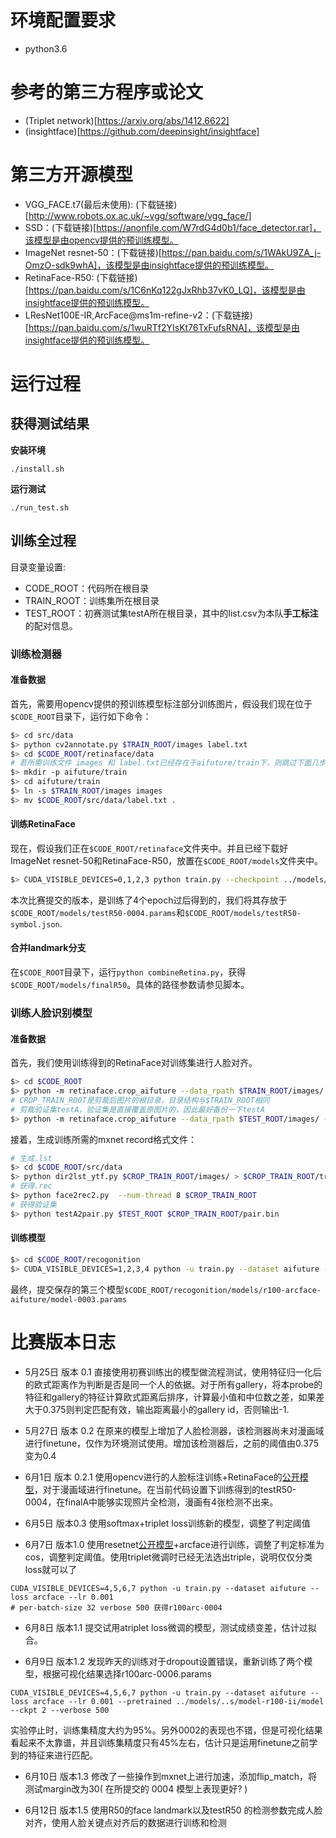 # 环境配置要求

* python3.6

# 参考的第三方程序或论文
* (Triplet network)[https://arxiv.org/abs/1412.6622]
* (insightface)[https://github.com/deepinsight/insightface]

# 第三方开源模型
* VGG_FACE.t7(最后未使用): (下载链接)[http://www.robots.ox.ac.uk/~vgg/software/vgg_face/]
* SSD：(下载链接)[https://anonfile.com/W7rdG4d0b1/face_detector.rar]，该模型是由opencv提供的预训练模型。
* ImageNet resnet-50：(下载链接)[https://pan.baidu.com/s/1WAkU9ZA_j-OmzO-sdk9whA]，该模型是由insightface提供的预训练模型。
* RetinaFace-R50: (下载链接)[https://pan.baidu.com/s/1C6nKq122gJxRhb37vK0_LQ]，该模型是由insightface提供的预训练模型。
* LResNet100E-IR,ArcFace@ms1m-refine-v2：(下载链接)[https://pan.baidu.com/s/1wuRTf2YIsKt76TxFufsRNA]，该模型是由insightface提供的预训练模型。
# 运行过程
## 获得测试结果
**安装环境**
```
./install.sh
```
**运行测试**
```
./run_test.sh
```

## 训练全过程
目录变量设置:
* CODE_ROOT：代码所在根目录
* TRAIN_ROOT：训练集所在根目录
* TEST_ROOT：初赛测试集testA所在根目录，其中的list.csv为本队**手工标注**的配对信息。

### 训练检测器
#### 准备数据
首先，需要用opencv提供的预训练模型标注部分训练图片，假设我们现在位于`$CODE_ROOT`目录下，运行如下命令：
```Bash
$> cd src/data
$> python cv2annotate.py $TRAIN_ROOT/images label.txt
$> cd $CODE_ROOT/retinaface/data
# 若所需训练文件 images 和 label.txt已经存在于aifuture/train下，则跳过下面几步
$> mkdir -p aifuture/train 
$> cd aifuture/train
$> ln -s $TRAIN_ROOT/images images
$> mv $CODE_ROOT/src/data/label.txt .
```
#### 训练RetinaFace
现在，假设我们正在`$CODE_ROOT/retinaface`文件夹中。并且已经下载好ImageNet resnet-50和RetinaFace-R50，放置在`$CODE_ROOT/models`文件夹中。
```Bash
$> CUDA_VISIBLE_DEVICES=0,1,2,3 python train.py --checkpoint ../models/R50 --dataset_path data/aifuture/ --pretrained ../models/resnet-50
```
本次比赛提交的版本，是训练了4个epoch过后得到的，我们将其存放于`$CODE_ROOT/models/testR50-0004.params`和`$CODE_ROOT/models/testR50-symbol.json`.
#### 合并landmark分支
在`$CODE_ROOT`目录下，运行`python combineRetina.py`，获得`$CODE_ROOT/models/finalR50`。具体的路径参数请参见脚本。

### 训练人脸识别模型
#### 准备数据
首先，我们使用训练得到的RetinaFace对训练集进行人脸对齐。
```Bash
$> cd $CODE_ROOT
$> python -m retinaface.crop_aifuture --data_rpath $TRAIN_ROOT/images/ --prefix ./models/finalR50 --output $CROP_TRAIN_ROOT
# CROP_TRAIN_ROOT是剪裁后图片的根目录，目录结构与$TRAIN_ROOT相同
# 剪裁验证集testA，验证集是直接覆盖原图片的，因此最好备份一下testA
$> python -m retinaface.crop_aifuture --data_rpath $TEST_ROOT/images/ --prefix models/finalR50 --dataset testA
```

接着，生成训练所需的mxnet record格式文件：
```Bash
# 生成.lst
$> cd $CODE_ROOT/src/data
$> python dir2lst_ytf.py $CROP_TRAIN_ROOT/images/ > $CROP_TRAIN_ROOT/train.lst
# 获得.rec
$> python face2rec2.py  --num-thread 8 $CROP_TRAIN_ROOT
# 获得验证集
$> python testA2pair.py $TEST_ROOT $CROP_TRAIN_ROOT/pair.bin
```
#### 训练模型
```Bash
$> cd $CODE_ROOT/recogonition
$> CUDA_VISIBLE_DEVICES=1,2,3,4 python -u train.py --dataset aifuture --verbose 200 --lr 0.001 --ckpt 2
```
最终，提交保存的第三个模型`$CODE_ROOT/recogonition/models/r100-arcface-aifuture/model-0003.params`

# 比赛版本日志
* 5月25日 版本 0.1
直接使用初赛训练出的模型做流程测试，使用特征归一化后的欧式距离作为判断是否是同一个人的依据。对于所有gallery，将本probe的特征和gallery的特征计算欧式距离后排序，计算最小值和中位数之差，如果差大于0.375则判定匹配有效，输出距离最小的gallery id，否则输出-1.

* 5月27日 版本 0.2
在原来的模型上增加了人脸检测器，该检测器尚未对漫画域进行finetune，仅作为环境测试使用。增加该检测器后，之前的阈值由0.375变为0.4

* 6月1日 版本 0.2.1
使用opencv进行的人脸标注训练+RetinaFace的[公开模型](https://pan.baidu.com/s/1C6nKq122gJxRhb37vK0_LQ)，对于漫画域进行finetune。在当前代码设置下训练得到的testR50-0004，在finalA中能够实现照片全检测，漫画有4张检测不出来。

* 6月5日 版本0.3
使用softmax+triplet loss训练新的模型，调整了判定阈值

* 6月7日 版本1.0
使用resetnet[公开模型](https://pan.baidu.com/s/1wuRTf2YIsKt76TxFufsRNA)+arcface进行训练，调整了判定标准为cos，调整判定阈值。使用triplet微调时已经无法选出triple，说明仅仅分类loss就可以了
```
CUDA_VISIBLE_DEVICES=4,5,6,7 python -u train.py --dataset aifuture --loss arcface --lr 0.001
# per-batch-size 32 verbose 500 获得r100arc-0004
```
* 6月8日 版本1.1
提交试用atriplet loss微调的模型，测试成绩变差，估计过拟合。

* 6月9日 版本1.2
发现昨天的训练对于dropout设置错误，重新训练了两个模型，根据可视化结果选择r100arc-0006.params
```
CUDA_VISIBLE_DEVICES=4,5,6,7 python -u train.py --dataset aifuture --loss arcface --lr 0.001 --pretrained ../models/..s/model-r100-ii/model --ckpt 2 --verbose 500
```
实验停止时，训练集精度大约为95%。另外0002的表现也不错，但是可视化结果看起来不太靠谱，并且训练集精度只有45%左右，估计只是运用finetune之前学到的特征来进行匹配。

* 6月10日 版本1.3
修改了一些操作到mxnet上进行加速，添加flip_match，将测试margin改为30( 在所提交的 0004 模型上表现更好? )

* 6月12日 版本1.5
使用R50的face landmark以及testR50 的检测参数完成人脸对齐，使用人脸关键点对齐后的数据进行训练和检测



